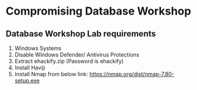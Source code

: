 Compromising Database Workshop
==============================
Database Workshop Lab requirements
----------------------------------

1. Windows Systems
2. Disable Windows Defender/ Antivirus Protections
3. Extract ehackify.zip (Password is ehackify)
4. Install Haviji
5. Install Nmap from below link: https://nmap.org/dist/nmap-7.80-setup.exe
